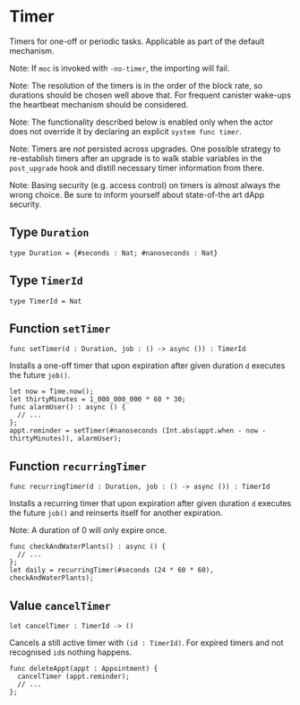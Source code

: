# Timer

Timers for one-off or periodic tasks. Applicable as part of the default mechanism.

Note: If `moc` is invoked with `-no-timer`, the importing will fail.

Note: The resolution of the timers is in the order of the block rate,
      so durations should be chosen well above that. For frequent
      canister wake-ups the heartbeat mechanism should be considered.


Note: The functionality described below is enabled only when the actor does not override it by declaring an explicit `system func timer`.

Note: Timers are _not_ persisted across upgrades. One possible strategy
      to re-establish timers after an upgrade is to walk stable variables
      in the `post_upgrade` hook and distill necessary timer information
      from there.

Note: Basing security (e.g. access control) on timers is almost always
      the wrong choice. Be sure to inform yourself about state-of-the art
      dApp security.

## Type `Duration`
``` motoko no-repl
type Duration = {#seconds : Nat; #nanoseconds : Nat}
```


## Type `TimerId`
``` motoko no-repl
type TimerId = Nat
```


## Function `setTimer`
``` motoko no-repl
func setTimer(d : Duration, job : () -> async ()) : TimerId
```

Installs a one-off timer that upon expiration after given duration `d`
executes the future `job()`.

```motoko no-repl
let now = Time.now();
let thirtyMinutes = 1_000_000_000 * 60 * 30;
func alarmUser() : async () {
  // ...
};
appt.reminder = setTimer(#nanoseconds (Int.abs(appt.when - now - thirtyMinutes)), alarmUser);
```

## Function `recurringTimer`
``` motoko no-repl
func recurringTimer(d : Duration, job : () -> async ()) : TimerId
```

Installs a recurring timer that upon expiration after given duration `d`
executes the future `job()` and reinserts itself for another expiration.

Note: A duration of 0 will only expire once.

```motoko no-repl
func checkAndWaterPlants() : async () {
  // ...
};
let daily = recurringTimer(#seconds (24 * 60 * 60), checkAndWaterPlants);
```

## Value `cancelTimer`
``` motoko no-repl
let cancelTimer : TimerId -> ()
```

Cancels a still active timer with `(id : TimerId)`. For expired timers
and not recognised `id`s nothing happens.

```motoko no-repl
func deleteAppt(appt : Appointment) {
  cancelTimer (appt.reminder);
  // ...
};
```

